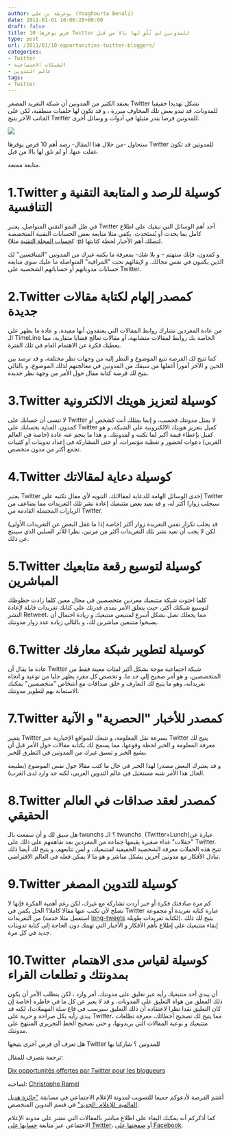 ```yaml
---
author: يوغرطة بن علي (Youghourta Benali)
date: 2011-01-01 10:06:28+00:00
draft: false
title: 10 فرص يوفرها Twitter للمدونين لم تُلْقِ لها بالا من قبل
type: post
url: /2011/01/10-opportunities-twitter-bloggers/
categories:
- Twitter
- الشبكات الاجتماعية
- عالم التدوين
tags:
- Twitter
---
```


يعتقد الكثير من المدونين أن شبكة التغريد المصغر Twitter تشكل تهديدا حقيقيا للمدونات. قد تبدو بعض تلك المخاوف مبررة ، و قد تكون لها خلفيات منطقية، لكن على الجانب الآخر يتيح Twitter للمدونين فرصا يندر مثيلها في أدوات و وسائل أخرى.


[![](https://socialmedia4arab.com/wp-content/uploads/2011/01/twitter-wordpress.jpg)
](https://socialmedia4arab.com/2011/01/10-opportunities-twitter-bloggers)


سنحاول -من خلال هذا المقال- رصد أهم 10 فرص يوفرها Twitter للمدونين قد تكون غفلت عنها، أو لم تلق لها بالا من قبل.

متابعة ممتعة.

<!-- more -->


# 1.Twitter كوسيلة للرصد و المتابعة التقنية و التنافسية


في ظل النمو التقني المتواصل، يعتبر Twitter أحد أهم الوسائل التي تبقيك على اطلاع كامل بما يحدث أو يُستَحدث. يكفي مثلا متابعة بعض الحسابات التقنية المتخصصة (ك[حساب المجلة التقنية](http://twitter.com/it_scoop_com) مثلا :p) لتصلك أهم الأخبار لحظة كتابتها.

و كمدون، فإنك ستهتم – و بلا شك- بمعرفة ما يكتبه غيرك من المدونين "المنافسين" لك الذين يكتبون في نفس مجالك. و لإبقائهم تحت "المراقبة" المتواصلة ما عليك سوى متابعة حسابات مدوناتهم أو حساباتهم الشخصية على Twitter.


# 2.Twitter كمصدر إلهام لكتابة مقالات جديدة


من عادة المغردين تشارك روابط المقالات التي يعتقدون أنها مفيدة، و عادة ما يظهر على الـ TimeLine الخاصة بك روابط لمقالات متشابهة، أو مقالات تعالج قضايا متقاربة، مما يعطيك فكرة عن الاهتمام العام في تلك الفترة.

كما تتيح لك الفرصة تتبع الموضوع و النظر إليه من وجهات نظر مختلفة، و قد ترصد بين الحين و الآخر أمورا أغفلها من سبقك من المدونين في معالجتهم لذلك الموضوع، و بالتالي يتيح لك فرصة كتابة مقال حول الأمر من وجهة نظر جديدة.


# 3.Twitter كوسيلة لتعزيز هويتك الالكترونية


لا تنسى أن حسابك على Twitter لا يمثل مدونتك فحسب، و إنما يمثلك أنت كشخص أو كمدون. العناية بحسابك على Twitter كفيل بتعزيز هويتك الالكترونية على الشبكة، و هو كفيل بإعطاء قيمة أكبر لما تكتبه و لمدونتك. و هذا ما ينجم عنه عادة (خاصة في العالم الغربي) دعوات لحضور و تغطية مؤتمرات، أو حتى المشاركة في إعداد تدوينات أو كتيبات تجمع أكثر من مدون متخصص.


# 4.Twitter كوسيلة دعاية لمقالاتك


يعتبر Twitter إحدى الوسائل الهامة للدعاية لمقالاتك. التنويه لأي مقال تكتبه على Twitter سيجلب زوارا أكثر له، و قد يعيد بعض متتبعيك إعادة نشر تلك التغريدات مما يضاعف من الزيارات المحتملة القادمة من Twitter.

قد يجلب تكرار نفس التغريدة زوار أكثر (خاصة إذا ما غفل البعض عن التغريدات الأولى) لكن لا يجب أن تعيد نشر تلك التغريدات أكثر من مرتين، نظرا للأثر السلبي الذي سينتج عن ذلك.


# 5.Twitter كوسيلة لتوسيع رقعة متابعيك المباشرين


كلما احتوت شبكة متتبعيك مغردين متخصصين في مجال معين كلما زادت حظوظك لتوسيع شبكتك أكثر، حيث يتعلق الأمر بمدى قدرتك على كتابك تغريدات قابلة لإعادة النشر Retweet، مما يجعلك تصل بشكل أسرع لمتتبعي متتبعيك و زيادة احتمال أن يصبحوا متتبعين مباشرين لك، و بالتالي زيادة عدد زوار مدونتك.


# 6.Twitter كوسيلة لتطوير شبكة معارفك


عادة ما يقال أن Twitter شبكة اجتماعية موجة بشكل أكبر لفئات معينة فقط من المتخصصين، و هو أمر صحيح إلى حد ما. و تخصص كل مغرد يظهر جليا من نوعية و اتجاه تغريداته، وهو ما يتيح لك التعارف و خلق صداقات مع أشخاص "متخصصين" يمكنك الاستعانة بهم لتطوير مدونتك.


# 7.Twitter كمصدر للأخبار "الحصرية" و الآنية


يتميز Twitter بسرعة نقل المعلومة، و تتبعك للمواقع الإخبارية عبر Twitter يتيح لك معرفة المعلومة و الخبر لحظة وقوعها، مما يسمح لك بكتابة مقالات حول الأمر قبل أن يشيع الخبر و تسبق غيرك من المدونين في التطرق للخبر.

و قد يعتبرك البعض مصدرا لهذا الخبر في حال ما كتب مقالا حول نفس الموضوع (بطبيعة الحال هذا الأمر شبه مستحيل في عالم التدوين العربي، لكنه جد وارد لدى الغرب).


# 8.Twitter كمصدر لعقد صداقات في العالم الحقيقي


هل سبق لك و أن سمعت بالـ twunchs ؟ الـ twunchs  (Twitter+Lunch)عبارة عن "حفلات" غداء صغيرة يقيمها جماعة من المغردين بعد تفاهمهم على ذلك على Twitter. تتيح هذه الحفلات معرفة الشخصية الحقيقية لمتتبعيك، و لمن تتابعهم، و يتيح لك أيضا ذلك تبادل الأفكار مع مدونين آخرين بشكل مباشر و هو ما لا يمكن فعله في العالم الافتراضي.


# 9.Twitter كوسيلة للتدوين المصغر


كم مرة صادفتك فكرة أو خبر أردت تشاركه مع غيرك، لكن رغم أهمية الفكرة فإنها لا تصلح لأن تكتب عنها مقالا كاملا؟ الحل يكمن في Twitter عبارة كتابة تغريدة أو مجموعة من التغريدات (استعمل مثلا خدمة [long-tweets](http://long-tweets.com/) لكتابة تغريدات طويلة). يتيح لك ذلك إبقاء متتبعيك على إطلاع بأهم الأفكار و الأخبار التي تهمك دون الحاجة إلى كتابة تدوينات جديد في كل مرة.


# 10.Twitter  كوسيلة لقياس مدى الاهتمام بمدونتك و تطلعات القراء


أن يبدي أحد متتبعيك رأيه عبر تعليق على مدونتك، أمر وارد ، لكن يتطلب الأمر أن يكون ذلك المعلق من هواة التعليق على المدونات. و قد لا يعبر عن كل ما في خاطره (خاصة إن كان التعليق نقدا نظرا لاعتقاده أن ذلك التعليق سيرسب في قاع سلة المهملات)، لكنه قد يبدي رأيه بكل صراحة و حرية على Twitter، مما يتيح لك تصحيح أخطائك، معرفة تطلعات متتبعيك و نوعية المقالات التي يريدونها، و حتى تصحيح الخط التحريري المنتهج على مدونتك.

هل تعرف أي فرص أخرى يتيحها Twitter للمدونين ؟ شاركنا بها

ترجمة بتصرف للمقال:


[Dix opportunités offertes par Twitter pour les blogueurs](http://www.kriisiis.fr/index.php/10-opportunites-offertes-par-twitter-pour-les-blogueurs/)




لصاحبه: [Christophe Ramel](https://twitter.com/#!/Kriisiis)


أغتنم الفرصة لأدعوكم جميعا للتصويت لمدونة الإعلام الاجتماعي في مسابقة ["جائزة هديل العالمية  للإعلام  الجديد"](http://goo.gl/qI4Wg) في قسم التدوين المتخصص.

كما أذكركم أنه يمكنك البقاء على اطلاع مباشر بالمقالات التي تنشر على مدونة الإعلام الاجتماعي عبر متابعة [حسابها على Twitter](http://twitter.com/sm4arab)، أو [صفحتها على Facebook](http://www.facebook.com/socialmedia4arab).

